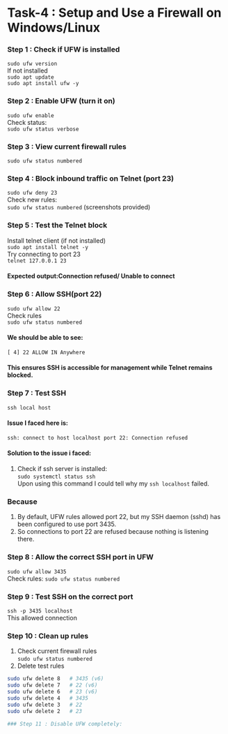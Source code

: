 # Task-4 : Setup and Use a Firewall on Windows/Linux

### Step 1 : Check if UFW is installed
`sudo ufw version` <br>
If not installed <br>
`sudo apt update`  <br>
`sudo apt install ufw -y`

### Step 2 : Enable UFW (turn it on)
`sudo ufw enable` <br>
Check status: <br>
`sudo ufw status verbose`

### Step 3 : View current firewall rules
`sudo ufw status numbered`

### Step 4 : Block inbound traffic on Telnet (port 23)
`sudo ufw deny 23` <br>
Check new rules: <br>
`sudo ufw status numbered`
(screenshots provided)

### Step 5 : Test the Telnet block
Install telnet client (if not installed)<br>
`sudo apt install telnet -y` <br>
Try connecting to port 23 <br>
`telnet 127.0.0.1 23`
#### Expected output:Connection refused/ Unable to connect

### Step 6 : Allow SSH(port 22)
`sudo ufw allow 22` <br>
Check rules <br>
`sudo ufw status numbered`
#### We should be able to see: 
`[ 4] 22 ALLOW IN Anywhere`
#### This ensures SSH is accessible for management while Telnet remains blocked.

### Step 7 : Test SSH
`ssh local host`
#### Issue I faced here is:
`ssh: connect to host localhost port 22: Connection refused`
#### Solution to the issue i faced:
1. Check if ssh server is installed: <br>
`sudo systemctl status ssh` <br>
Upon using this command I could tell why my `ssh localhost` failed. <br>
### Because
1. By default, UFW rules allowed port 22, but my SSH daemon (sshd) has been configured to use port 3435.
2. So connections to port 22 are refused because nothing is listening there.

### Step 8 : Allow the correct SSH port in UFW
`sudo ufw allow 3435` <br>
Check rules: 
`sudo ufw status numbered`

### Step 9 : Test SSH on the correct port
`ssh -p 3435 localhost`<br>
This allowed connection

### Step 10 : Clean up rules
1. Check current firewall rules <br>
`sudo ufw status numbered`
2. Delete test rules <br>
```bash
sudo ufw delete 8   # 3435 (v6)
sudo ufw delete 7   # 22 (v6)
sudo ufw delete 6   # 23 (v6)
sudo ufw delete 4   # 3435
sudo ufw delete 3   # 22
sudo ufw delete 2   # 23

### Step 11 : Disable UFW completely:


